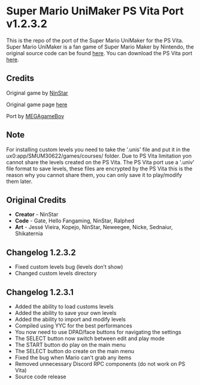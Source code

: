 # Super Mario UniMaker PS Vita Port v1.2.3.2
This is the repo of the port of the Super Mario UniMaker for the PS Vita. Super Mario UniMaker is a fan game of Super Mario Maker by Nintendo, the original source code can be found [here](https://github.com/ninstar/UniMaker). You can download the PS Vita port [here](https://vitadb.rinnegatamante.it/#/info/832).

## Credits
Original game by [NinStar](https://ninstars.itch.io)

Original game page [here](https://ninstars.itch.io/unimaker)

Port by [MEGAgameBoy](https://github.com/MEGAgameBoy)

## Note
For installing custom levels you need to take the '.unis' file and put it in the ux0:app/SMUM30622/games/courses/ folder.
Due to PS Vita limitation yon cannot share the levels created on the PS Vita.
The PS Vita port use a '.univ' file format to save levels, these files are encrypted by the PS Vita this is the reason why you cannot share them, you can only save it to play/modify them later.

## Original Credits

- **Creator** - NinStar
- **Code** - Gate, Hello Fangaming, NinStar, Ralphed
- **Art** - Jessé Vieira, Kopejo, NinStar, Neweegee, Nicke, Sednaiur, Shikaternia

## Changelog 1.2.3.2
* Fixed custom levels bug (levels don’t show)
* Changed custom levels directory

## Changelog 1.2.3.1
* Added the ability to load customs levels
* Added the ability to save your own levels
* Added the ability to import and modify levels
* Compiled using YYC for the best performances
* You now need to use DPAD/face buttons for navigating the settings
* The SELECT button now switch between edit and play mode
* The START button do play on the main menu
* The SELECT button do create on the main menu
* Fixed the bug when Mario can't grab any items
* Removed unnecessary Discord RPC components (do not work on PS Vita)
* Source code release